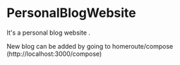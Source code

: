 # PersonalBlogWebsite
It's a personal blog website .


New blog can be added by going to homeroute/compose (http://localhost:3000/compose)
